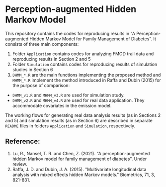 # Perception-augmented Hidden Markov Model
This repository contains the codes for reproducing results in "A Perception-augmented Hidden Markov Model for Family Management of Diabetes". It consists of three main components:
1. Folder `Application` contains codes for analyzing FMOD trail data and reproducing results in Section 2 and 5
2. Folder `Simulation` contains codes for reproducing results of simulation studies in Section 6
3. `DHMM_*.R` are the main functions implementing the proposed method and `MHMM_*.R` implement the method introduced in Raffa and Dubin (2015) for the purpose of comparison:
  - `DHMM_v1.R` and `MHMM_v3.R` are used for simulation study. 
  - `DHMM_v2.R` and `MHMM_v4.R` are used for real data application. They accommodate covariates in the emission model.  

The working flows for generating real data analysis results (as in Sections 2 and 5) and simulation results (as in Section 6) are described in separate `README` files in folders `Application` and `Simulation`, respectively. 
## Reference:
1. Lu, R., Nansel, T. R. and Chen, Z. (2021). "A perception-augmented hidden Markov model for family management of diabetes". Under review.
2. Raffa, J. D. and Dubin, J. A. (2015). "Multivariate longitudinal data analysis with mixed effects hidden Markov models." Biometrics, 71, 3, 821-831.
